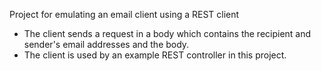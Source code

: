 Project for emulating an email client using a REST client

* The client sends a request in a body which contains
  the recipient and sender's email addresses and the body.
* The client is used by an example REST controller in this project.
